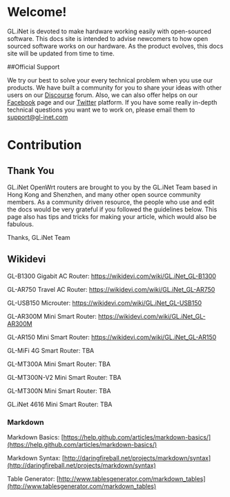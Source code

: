 # Welcome! 

GL.iNet is devoted to make hardware working easily with open-sourced software. This docs site is intended to advise newcomers to how open sourced software works on our hardware. As the product evolves, this docs site will be updated from time to time.



##Official Support

We try our best to solve your every technical problem when you use our products. We have built a community for you to share your ideas with other users on our [Discourse](https://forum.gl-inet.com/) forum. Also, we can also offer helps on our [Facebook](https://www.facebook.com/gl.inet.wifi/) page and our [Twitter](https://twitter.com/GLiNetWiFi) platform. If you have some really in-depth technical questions you want we to work on, please email them to [support@gl-inet.com](mailto:support@gl-inet.com) 



# Contribution

## Thank You

GL.iNet OpenWrt routers are brought to you by the GL.iNet Team based in Hong Kong and Shenzhen, and many other open source community members. As a community driven resource, the people who use and edit the docs would be very grateful if you followed the guidelines below. This page also has tips and tricks for making your article, which would also be fabulous.



Thanks,
GL.iNet Team


## Wikidevi

GL-B1300 Gigabit AC Router: https://wikidevi.com/wiki/GL.iNet_GL-B1300

GL-AR750 Travel AC Router: https://wikidevi.com/wiki/GL.iNet_GL-AR750

GL-USB150 Microuter: https://wikidevi.com/wiki/GL.iNet_GL-USB150

GL-AR300M Mini Smart Router: https://wikidevi.com/wiki/GL.iNet_GL-AR300M

GL-AR150 Mini Smart Router: https://wikidevi.com/wiki/GL.iNet_GL-AR150

GL-MiFi 4G Smart Router: TBA

GL-MT300A Mini Smart Router: TBA

GL-MT300N-V2 Mini Smart Router: TBA

GL-MT300N Mini Smart Router: TBA

GL.iNet 4616 Mini Smart Router: TBA




### Markdown

Markdown Basics: [https://help.github.com/articles/markdown-basics/](https://help.github.com/articles/markdown-basics/)

Markdown Syntax: [http://daringfireball.net/projects/markdown/syntax](http://daringfireball.net/projects/markdown/syntax)

Table Generator: [http://www.tablesgenerator.com/markdown_tables](http://www.tablesgenerator.com/markdown_tables)
